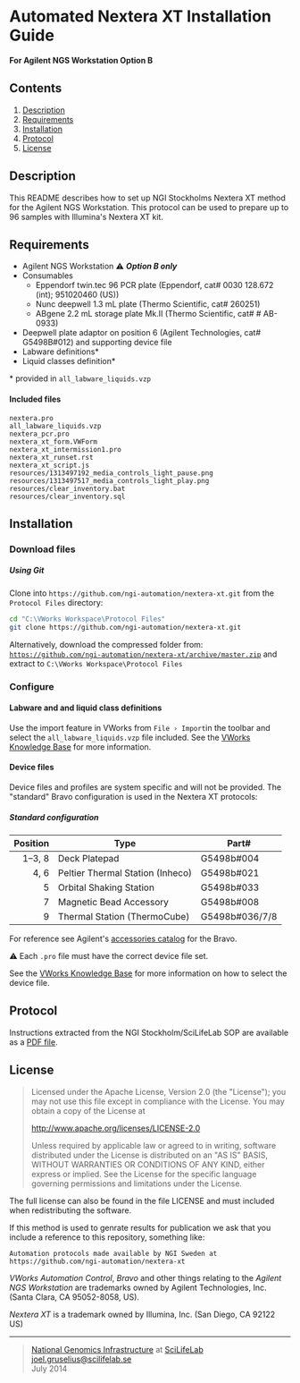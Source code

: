# Automated Nextera XT Installation Guide #
**For Agilent NGS Workstation Option B**

## Contents ##
1. [Description](#description)
2. [Requirements](#requirements)
3. [Installation](#installation)
4. [Protocol](#protocol)
5. [License](#license)

## Description ##
This README describes how to set up NGI Stockholms Nextera XT method for the Agilent NGS Workstation. This protocol can be used to prepare up to 96 samples with Illumina's Nextera XT kit.

## Requirements ##
- Agilent NGS Workstation :warning: <i><b>Option B only</i></b>
- Consumables
   - Eppendorf twin.tec 96 PCR plate (Eppendorf, cat# 0030 128.672 (int); 951020460 (US))
   - Nunc deepwell 1.3 mL plate (Thermo Scientific, cat# 260251)
   - ABgene 2.2 mL storage plate Mk.II (Thermo Scientific, cat# # AB-0933)
- Deepwell plate adaptor on position 6 (Agilent Technologies, cat# G5498B#012) and supporting device file
- Labware definitions*
- Liquid classes definition*

\* provided in `all_labware_liquids.vzp`

#### Included files ####
```
nextera.pro
all_labware_liquids.vzp
nextera_pcr.pro
nextera_xt_form.VWForm
nextera_xt_intermission1.pro
nextera_xt_runset.rst
nextera_xt_script.js
resources/1313497192_media_controls_light_pause.png
resources/1313497517_media_controls_light_play.png
resources/clear_inventory.bat
resources/clear_inventory.sql
```

## Installation ##
### Download files ###


##### Using Git #####
Clone into `https://github.com/ngi-automation/nextera-xt.git` from the `Protocol Files` directory:

```bash
cd "C:\VWorks Workspace\Protocol Files"
git clone https://github.com/ngi-automation/nextera-xt.git
```

Alternatively, download the compressed folder from:
[`https://github.com/ngi-automation/nextera-xt/archive/master.zip`][zip]
and extract to `C:\VWorks Workspace\Protocol Files`

### Configure ###
#### Labware and and liquid class definitions ####
Use the import feature in VWorks from `File › Import`in the toolbar and select the `all_labware_liquids.vzp` file included. See the [VWorks Knowledge Base][import] for more information.

#### Device files ####
Device files and profiles are system specific and will not be provided. The "standard" Bravo configuration is used in the Nextera XT protocols:

##### Standard configuration #####
Position | Type | Part#
-------: | ---- | -----
1&ndash;3, 8  | Deck Platepad | G5498b#004
4, 6     | Peltier Thermal Station (Inheco) | G5498b#021
5        | Orbital Shaking Station | G5498b#033
7        | Magnetic Bead Accessory | G5498b#008
9        | Thermal Station (ThermoCube) | G5498b#036/7/8

For reference see Agilent's [accessories catalog][catalog] for the Bravo.

:warning:  Each `.pro` file must have the correct device file set.

See the [VWorks Knowledge Base][device-file] for more information on how to select the device file.

## Protocol ##

Instructions extracted from the NGI Stockholm/SciLifeLab SOP are available as a [PDF file][sop].

## License ##
> Licensed under the Apache License, Version 2.0 (the "License");
> you may not use this file except in compliance with the License.
> You may obtain a copy of the License at
> 
> http://www.apache.org/licenses/LICENSE-2.0
>
> Unless required by applicable law or agreed to in writing, software
> distributed under the License is distributed on an "AS IS" BASIS,
> WITHOUT WARRANTIES OR CONDITIONS OF ANY KIND, either express or implied.
> See the License for the specific language governing permissions and limitations under the License.

The full license can also be found in the file LICENSE and must included when redistributing the software.

If this method is used to genrate results for publication we ask that you include a reference to this repository, something like:
```
Automation protocols made available by NGI Sweden at https://github.com/ngi-automation/nextera-xt
```
*VWorks Automation Control*, *Bravo* and other things relating to the *Agilent NGS Workstation* are trademarks owned by Agilent Technologies, Inc. (Santa Clara, CA 95052-8058, US).

*Nextera XT* is a trademark owned by Illumina, Inc. (San Diego, CA 92122 US)

[email]: mailto:joel.gruselius@scilifelab.se "E-mail author"
[ngi]: https://portal.scilifelab.se/genomics/ "NGI Stockholm"
[scilife]: http://www.scilifelab.se/platforms/ngi/ "SciLifeLab"
[zip]: https://github.com/jgruselius/nextera-xt/archive/master.zip
[import]: http://www.velocity11.com/techdocs/AutomationSolutionsKB/vworks4_ug/11_Troubleshooting.15.03.html#2005458
[catalog]: http://www.chem.agilent.com/Library/catalogs/Public/5991-0369EN.pdf
[sop]: http://goo.gl/dKHe9p
[device-file]: http://www.velocity11.com/techdocs/AutomationSolutionsKB/vworks4_ug/02_CreateProtocolBasic.04.08.html#1981042

---

>[National Genomics Infrastructure][ngi] at [SciLifeLab][scilife]  
<joel.gruselius@scilifelab.se>  
July 2014

